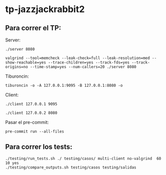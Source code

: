 # tp-jazzjackrabbit2

## Para correr el TP:

Server: 
```shell
./server 8080

valgrind --tool=memcheck --leak-check=full --leak-resolution=med --show-reachable=yes --trace-children=yes --track-fds=yes --track-origins=no --time-stamp=yes --num-callers=20 ./server 8080
```

Tiburoncin:
```shell
tiburoncin -o -A 127.0.0.1:9095 -B 127.0.0.1:8080 -o
```

Client:
```shell
./client 127.0.0.1 9095

./client 127.0.0.2 8080
```

Pasar el pre-commit:
```shell
pre-commit run --all-files
```

## Para correr los tests:
```shell
./testing/run_tests.sh ./ testing/casos/ multi-client no-valgrind  60 10 yes
./testing/compare_outputs.sh testing/casos testing/salidas
```